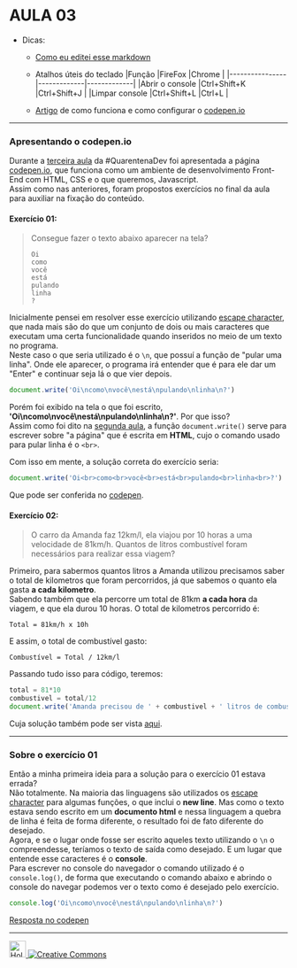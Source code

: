 # AULA 03
- Dicas: 
    - [Como eu editei esse markdown]
    - Atalhos úteis do teclado
        |Função          |FireFox      |Chrome       |
        |----------------|-------------|-------------|
        |Abrir o console |Ctrl+Shift+K |Ctrl+Shift+J |
        |Limpar console  |Ctrl+Shift+L |Ctrl+L       |
        
     - [Artigo] de como funciona e como configurar o [codepen.io]

---
### Apresentando o codepen.io
Durante a [terceira aula] da #QuarentenaDev foi apresentada a página [codepen.io], que funciona como um ambiente de desenvolvimento Front-End com HTML, CSS e o que queremos, Javascript.<br>
Assim como nas anteriores, foram propostos exercícios no final da aula para auxiliar na fixação do conteúdo.

#### Exercício 01:
> Consegue fazer o texto abaixo aparecer na tela?
> ```
> Oi
> como
> você
> está
> pulando
> linha
> ?
> ```

Inicialmente pensei em resolver esse exercício utilizando [escape character], que nada mais são do que um conjunto de dois ou mais caracteres que executam uma certa funcionalidade quando inseridos no meio de um texto no programa.<br>
Neste caso o que seria utilizado é o `\n`, que possuí a função de "pular uma linha". Onde ele aparecer, o programa irá entender que é para ele dar um "Enter" e continuar seja lá o que vier depois.
```javascript
document.write('Oi\ncomo\nvocê\nestá\npulando\nlinha\n?')
```
Porém foi exibido na tela o que foi escrito, **'Oi\ncomo\nvocê\nestá\npulando\nlinha\n?'**. Por que isso?<br>
Assim como foi dito na [segunda aula], a função `document.write()` serve para escrever sobre "a página" que é escrita em **HTML**, cujo o comando usado para pular linha é o `<br>`.

Com isso em mente, a solução correta do exercício seria:
```javascript
document.write('Oi<br>como<br>você<br>está<br>pulando<br>linha<br>?')
```
Que pode ser conferida no [codepen].

#### Exercício 02:
> O carro da Amanda faz 12km/l, ela viajou por 10 horas a uma velocidade de 81km/h. Quantos de litros combustível foram necessários para realizar essa viagem?

Primeiro, para sabermos quantos litros a Amanda utilizou precisamos saber o total de kilometros que foram percorridos, já que sabemos o quanto ela gasta **a cada kilometro**.<br>
Sabendo também que ela percorre um total de 81km **a cada hora** da viagem, e que ela durou 10 horas. O total de kilometros percorrido é:
```
Total = 81km/h x 10h
```

E assim, o total de combustível gasto:
```
Combustível = Total / 12km/l
```

Passando tudo isso para código, teremos:
```javascript
total = 81*10
combustivel = total/12
document.write('Amanda precisou de ' + combustivel + ' litros de combustivel.')
```

Cuja solução também pode ser vista [aqui].

---
### Sobre o exercício 01
Então a minha primeira ideia para a solução para o exercício 01 estava errada?<br>
Não totalmente. Na maioria das linguagens são utilizados os [escape character] para algumas funções, o que inclui o **new line**. Mas como o texto estava sendo escrito em um **documento html** e nessa linguagem a quebra de linha é feita de forma diferente, o resultado foi de fato diferente do desejado.<br>
Agora, e se o lugar onde fosse ser escrito aqueles texto utilizando o `\n` o compreendesse, teríamos o texto de saída como desejado. E um lugar que entende esse caracteres é o **console**.<br>
Para escrever no console do navegador o comando utilizado é o `console.log()`, de forma que executando o comando abaixo e abrindo o console do navegar podemos ver o texto como é desejado pelo exercício.
```javascript
console.log('Oi\ncomo\nvocê\nestá\npulando\nlinha\n?')
```
[Resposta no codepen]



---
<a href="https://github.com/Holzlsauer">
    <img src="https://image.flaticon.com/icons/svg/25/25231.svg" width="30" title="Holzlsauer's github">
</a>
<a href="https://en.wikipedia.org/wiki/Creative_Commons_license">
    <img src="https://upload.wikimedia.org/wikipedia/commons/thumb/1/12/Cc-by-nc-sa_icon.svg/88px-Cc-by-nc-sa_icon.svg.png" title="Creative Commons">
</a>





[Como eu editei esse markdown]: https://github.com/adam-p/markdown-here/wiki/Markdown-Cheatsheet
[Artigo]: https://www.alura.com.br/artigos/codepen-o-que-e-e-como-usar
[codepen.io]: https://codepen.io/
[terceira aula]: https://www.alura.com.br/quarentenadev/aula03-codepen
[escape character]: https://en.wikipedia.org/wiki/Escape_character
[segunda aula]: https://www.alura.com.br/quarentenadev/aula02-variaveis
[codepen]: https://codepen.io/Holzlsauer/pen/rNVbxEe
[aqui]: https://codepen.io/Holzlsauer/pen/bGdJpVy
[Resposta no codepen]: https://codepen.io/Holzlsauer/pen/yLNrOzJ
[cc]: https://upload.wikimedia.org/wikipedia/commons/thumb/1/12/Cc-by-nc-sa_icon.svg/88px-Cc-by-nc-sa_icon.svg.png

